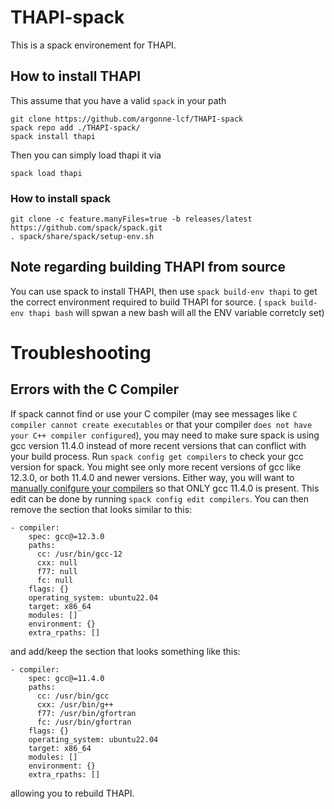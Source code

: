 # THAPI-spack
This is a spack environement for THAPI.

## How to install THAPI

This assume that you have a valid `spack` in your path

```
git clone https://github.com/argonne-lcf/THAPI-spack
spack repo add ./THAPI-spack/
spack install thapi
```

Then you can simply load  thapi it via 
```
spack load thapi
```

### How to install spack

```
git clone -c feature.manyFiles=true -b releases/latest https://github.com/spack/spack.git
. spack/share/spack/setup-env.sh
```

## Note regarding building THAPI from source

You can use spack to install THAPI, then use `spack build-env thapi` to get the correct environment required to build THAPI for source. ( `spack build-env thapi bash` will spwan a new bash will all the ENV variable corretcly set) 

# Troubleshooting
## Errors with the C Compiler

If spack cannot find or use your C compiler (may see messages like `C compiler cannot create executables` or that your compiler `does not have your C++ compiler configured`), you may need to make sure spack is using gcc version 11.4.0 instead of more recent versions that can conflict with your build process. Run `spack config get compilers` to check your gcc version for spack. You might see only more recent versions of gcc like 12.3.0, or both 11.4.0 and newer versions. Either way, you will want to [manually conifgure your compilers](https://spack.readthedocs.io/en/latest/getting_started.html#manual-compiler-configuration) so that ONLY gcc 11.4.0 is present. This edit can be done by running `spack config edit compilers`. You can then remove the section that looks similar to this:

```
- compiler:
    spec: gcc@=12.3.0
    paths:
      cc: /usr/bin/gcc-12
      cxx: null
      f77: null
      fc: null
    flags: {}
    operating_system: ubuntu22.04
    target: x86_64
    modules: []
    environment: {}
    extra_rpaths: []
```
and add/keep the section that looks something like this:
```
- compiler:
    spec: gcc@=11.4.0
    paths:
      cc: /usr/bin/gcc
      cxx: /usr/bin/g++
      f77: /usr/bin/gfortran
      fc: /usr/bin/gfortran
    flags: {}
    operating_system: ubuntu22.04
    target: x86_64
    modules: []
    environment: {}
    extra_rpaths: []
```
allowing you to rebuild THAPI.